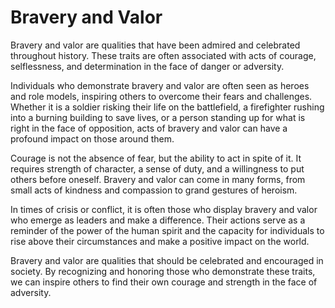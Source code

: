 <h1>Bravery and Valor</h1>
<p>Bravery and valor are qualities that have been admired and celebrated throughout history. These traits are often associated with acts of courage, selflessness, and determination in the face of danger or adversity. </p>
<p>Individuals who demonstrate bravery and valor are often seen as heroes and role models, inspiring others to overcome their fears and challenges. Whether it is a soldier risking their life on the battlefield, a firefighter rushing into a burning building to save lives, or a person standing up for what is right in the face of opposition, acts of bravery and valor can have a profound impact on those around them.</p>
<p>Courage is not the absence of fear, but the ability to act in spite of it. It requires strength of character, a sense of duty, and a willingness to put others before oneself. Bravery and valor can come in many forms, from small acts of kindness and compassion to grand gestures of heroism.</p>
<p>In times of crisis or conflict, it is often those who display bravery and valor who emerge as leaders and make a difference. Their actions serve as a reminder of the power of the human spirit and the capacity for individuals to rise above their circumstances and make a positive impact on the world.</p>
<p>Bravery and valor are qualities that should be celebrated and encouraged in society. By recognizing and honoring those who demonstrate these traits, we can inspire others to find their own courage and strength in the face of adversity.</p>